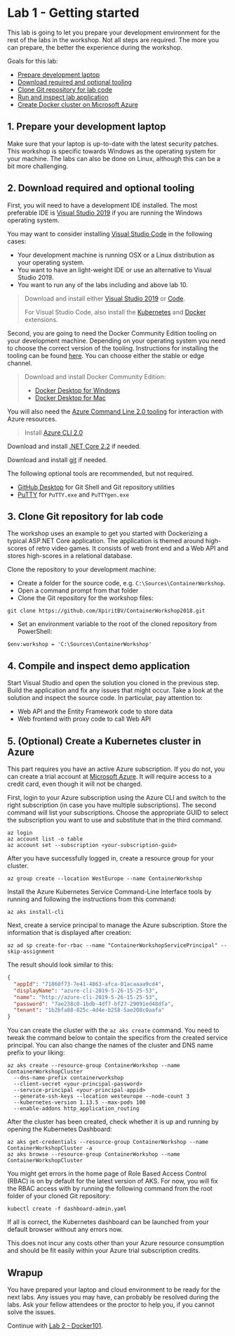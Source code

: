 #  <a name="start"></a>Lab 1 - Getting started

This lab is going to let you prepare your development environment for the rest of the labs in the workshop. Not all steps are required. The more you can prepare, the better the experience during the workshop.

Goals for this lab: 
- [Prepare development laptop](#1)
- [Download required and optional tooling](#2)
- [Clone Git repository for lab code](#3)
- [Run and inspect lab application](#4)
- [Create Docker cluster on Microsoft Azure](#5)
 
## <a name="1"></a>1. Prepare your development laptop
Make sure that your laptop is up-to-date with the latest security patches. This workshop is specific towards Windows as the operating system for your machine. The labs can also be done on Linux, although this can be a bit more challenging.

## <a name="2"></a>2. Download required and optional tooling
First, you will need to have a development IDE installed. The most preferable IDE is [Visual Studio 2019](https://www.visualstudio.com/vs/) if you are running the Windows operating system.

You may want to consider installing [Visual Studio Code](https://code.visualstudio.com/) in the following cases:
- Your development machine is running OSX or a Linux distribution as your operating system.
- You want to have an light-weight IDE or use an alternative to Visual Studio 2019.
- You want to run any of the labs including and above lab 10.

> Download and install either [Visual Studio 2019](https://www.visualstudio.com/downloads/) or [Code](https://www.visualstudio.com/downloads/).
>
> For Visual Studio Code, also install the [Kubernetes](https://marketplace.visualstudio.com/items?itemName=ms-kubernetes-tools.vscode-kubernetes-tools) and [Docker](https://marketplace.visualstudio.com/items?itemName=PeterJausovec.vscode-docker) extensions.

Second, you are going to need the Docker Community Edition tooling on your development machine. Depending on your operating system you need to choose the correct version of the tooling. Instructions for installing the tooling can be found [here](https://docs.docker.com/install/). You can choose either the stable or edge channel.

> Download and install Docker Community Edition:
> - [Docker Desktop for Windows](https://docs.docker.com/docker-for-windows/install/)
> - [Docker Desktop for Mac](https://docs.docker.com/docker-for-mac/install/)

You will also need the [Azure Command Line 2.0 tooling](https://docs.microsoft.com/en-us/cli/azure/install-azure-cli?view=azure-cli-latest) for interaction with Azure resources. 
> Install [Azure CLI 2.0](https://docs.microsoft.com/en-us/cli/azure/install-azure-cli-windows?view=azure-cli-latest)

Download and install [.NET Core 2.2](https://dotnet.microsoft.com/download/dotnet-core/2.2) if needed.

Download and install [git](https://git-scm.com/downloads) if needed.

The following optional tools are recommended, but not required.

- [GitHub Desktop](https://desktop.github.com/) for Git Shell and Git repository utilities
- [PuTTY](http://www.putty.org/) for `PuTTY.exe` and `PuTTYgen.exe`

## <a name="3"></a>3. Clone Git repository for lab code
The workshop uses an example to get you started with Dockerizing a typical ASP.NET Core application. 
The application is themed around high-scores of retro video games. It consists of web front end and a Web API and stores high-scores in a relational database.

Clone the repository to your development machine:
- Create a folder for the source code, e.g. `C:\Sources\ContainerWorkshop`.
- Open a command prompt from that folder
- Clone the Git repository for the workshop files:

```
git clone https://github.com/XpiritBV/ContainerWorkshop2018.git
```
- Set an environment variable to the root of the cloned repository from PowerShell:
```
$env:workshop = 'C:\Sources\ContainerWorkshop'
```

## <a name="4"></a>4. Compile and inspect demo application
Start Visual Studio and open the solution you cloned in the previous step. 
Build the application and fix any issues that might occur. 
Take a look at the solution and inspect the source code. In particular, pay attention to:
- Web API and the Entity Framework code to store data
- Web frontend with proxy code to call Web API

## <a name="5"></a>5. (Optional) Create a Kubernetes cluster in Azure

This part requires you have an active Azure subscription. If you do not, you can create a trial account at [Microsoft Azure](https://azure.microsoft.com/en-us/free/). It will require access to a credit card, even though it will not be charged.

First, login to your Azure subscription using the Azure CLI and switch to the right subscription (in case you have multiple subscriptions). The second command will list your subscriptions. Choose the appropriate GUID to select the subscription you want to use and substitute that in the third command. 

```
az login
az account list -o table
az account set --subscription <your-subscription-guid>
```

After you have successfully logged in, create a resource group for your cluster.

```
az group create --location WestEurope --name ContainerWorkshop
```

Install the Azure Kubernetes Service Command-Line Interface tools by running and following the instructions from this command:
```
az aks install-cli
```
Next, create a service principal to manage the Azure subscription. Store the information that is displayed after creation:

```
az ad sp create-for-rbac --name "ContainerWorkshopServicePrincipal" --skip-assignment
```
The result should look similar to this:

``` json
{
  "appId": "71860f73-7e41-4863-afca-01acaaaa9cd4",
  "displayName": "azure-cli-2019-5-26-15-25-53",
  "name": "http://azure-cli-2019-5-26-15-25-53",
  "password": "7ae238c0-1bdb-4df7-bf27-29091ed48dfa",
  "tenant": "1b2bfa88-825c-4d4e-b258-5ae208c0aafa"
}
```

You can create the cluster with the `az aks create` command. You need to tweak the command below to contain the specifics from the created service principal. You can also change the names of the cluster and DNS name prefix to your liking:
```
az aks create --resource-group ContainerWorkshop --name ContainerWorkshopCluster 
  --dns-name-prefix containerworkshop 
  --client-secret <your-principal-password> 
  --service-principal <your-principal-appid> 
  --generate-ssh-keys --location westeurope --node-count 3 
  --kubernetes-version 1.13.5 --max-pods 100 
  --enable-addons http_application_routing
```

After the cluster has been created, check whether it is up and running by opening the Kubernetes Dashboard:
```
az aks get-credentials --resource-group ContainerWorkshop --name ContainerWorkshopCluster -a
az aks browse --resource-group ContainerWorkshop --name ContainerWorkshopCluster
```

You might get errors in the home page of Role Based Access Control (RBAC) is on by default for the latest version of AKS.
For now, you will fix the RBAC access with by running the following command from the root folder of your cloned Git repository:
```
kubectl create -f dashboard-admin.yaml
```

If all is correct, the Kubernetes dashboard can be launched from your default browser without any errors now.

This does not incur any costs other than your Azure resource consumption and should be fit easily within your Azure trial subscription credits.

## Wrapup
You have prepared your laptop and cloud environment to be ready for the next labs. Any issues you may have, can probably be resolved during the labs. Ask your fellow attendees or the proctor to help you, if you cannot solve the issues.

Continue with [Lab 2 - Docker101](Lab2-Docker101.md).

